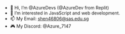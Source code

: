 - 👋 Hi, I’m @AzureDevs (@AzureDev from Replit)
- 👀 I’m interested in JavaScript and web development.
- 📫 My Email: shen46806@sas.edu.sg
- 🎮 My Discord: @Azure_7147
